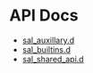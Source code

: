 # API Docs

- [sal_auxillary.d](./auxillary.html)
- [sal_builtins.d](./builtins.html)
- [sal_shared_api.d](./sharedAPI.html)

